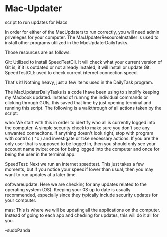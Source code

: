 # Mac-Updater
script to run updates for Macs

In order for either of the MacUpdaters to run correctly, you will need admin priveleges for your computer. 
The MacUpdaterResourceInstaller is used to install other programs utilized in the MacUpdaterDailyTasks.

Those resources are as follows:

  Git: Utilized to install SpeedTestCli. It will check what your current version of Git is, if it is     outdated or not already instaled, it will install or update Git.
  SpeedTestCLI: used to check current internet connection speed. 
  
That's it! Nothing heavy, just a few items used in the DailyTask program.

The MacUpdaterDailyTasks is a code I have been using to simplify keeping my Macbook updated. Instead of running the individual commands or clicking through GUIs, this saved that time by just opening terminal and running this script. The following is a walkthrough of all actions taken by the script:

who: We start with this in order to identify who all is currently logged into the computer. A simple security check to make sure you don't see any unwanted connecitons. If anything doesn't look right, stop with program with contrl c ( ^c ) and investigate or take necessary actions. If you are the only user that is supposed to be logged in, then you should only see your account name twice: once for being logged into the computer and once for being the user in the terminal app. 

SpeedTest: Next we run an internet speedtest. This just takes a few moments, but if you notice your speed if lower than usual, then you may want to run updates at a later time. 

softwareupdate: Here we are checking for any updates related to the operating system (OS). Keeping your OS up to date is usually recommended, especially since they typically include security updates for your computer. 

mas: This is where we will be updating all the applications on the computer. Instead of going to each app and checking for updates, this will do it all for you.

-sudoPanda
